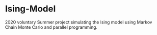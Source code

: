 # Ising-Model
2020 voluntary Summer project simulating the Ising model using Markov Chain Monte Carlo and parallel programming.
